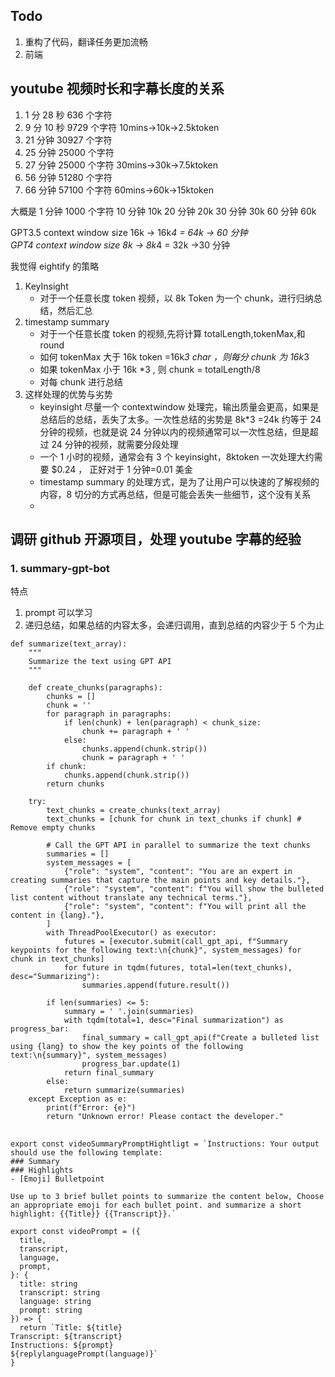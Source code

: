 ## Todo

1. 重构了代码，翻译任务更加流畅
2. 前端

## youtube 视频时长和字幕长度的关系

1. 1 分 28 秒 636 个字符
2. 9 分 10 秒 9729 个字符 10mins->10k->2.5ktoken
3. 21 分钟 30927 个字符
4. 25 分钟 25000 个字符
5. 27 分钟 25000 个字符 30mins->30k->7.5ktoken
6. 56 分钟 51280 个字符
7. 66 分钟 57100 个字符 60mins->60k->15ktoken

大概是 1 分钟 1000 个字符
10 分钟 10k
20 分钟 20k
30 分钟 30k
60 分钟 60k

GPT3.5 context window size 16k -> 16k*4 = 64k -> 60 分钟  
GPT4 context window size 8k -> 8k*4 = 32k ->30 分钟

我觉得 eightify 的策略

1. KeyInsight
   - 对于一个任意长度 token 视频，以 8k Token 为一个 chunk，进行归纳总结，然后汇总
2. timestamp summary
   - 对于一个任意长度 token 的视频,先将计算 totalLength,tokenMax,和 round
   - 如何 tokenMax 大于 16k token =16k*3 char ，则每分 chunk 为 16k*3
   - 如果 tokenMax 小于 16k \*3 , 则 chunk = totalLength/8
   - 对每 chunk 进行总结
3. 这样处理的优势与劣势
   - keyinsight 尽量一个 contextwindow 处理完，输出质量会更高，如果是 总结后的总结，丢失了太多。一次性总结的劣势是 8k\*3 =24k 约等于 24 分钟的视频，也就是说 24 分钟以内的视频通常可以一次性总结，但是超过 24 分钟的视频，就需要分段处理
   - 一个 1 小时的视频，通常会有 3 个 keyinsight，8ktoken 一次处理大约需要 $0.24 ， 正好对于 1 分钟=0.01 美金
   - timestamp summary 的处理方式，是为了让用户可以快速的了解视频的内容，8 切分的方式再总结，但是可能会丢失一些细节，这个没有关系
   -

## 调研 github 开源项目，处理 youtube 字幕的经验

### 1. summary-gpt-bot

特点

1. prompt 可以学习
2. 递归总结，如果总结的内容太多，会递归调用，直到总结的内容少于 5 个为止

```
def summarize(text_array):
    """
    Summarize the text using GPT API
    """

    def create_chunks(paragraphs):
        chunks = []
        chunk = ''
        for paragraph in paragraphs:
            if len(chunk) + len(paragraph) < chunk_size:
                chunk += paragraph + ' '
            else:
                chunks.append(chunk.strip())
                chunk = paragraph + ' '
        if chunk:
            chunks.append(chunk.strip())
        return chunks

    try:
        text_chunks = create_chunks(text_array)
        text_chunks = [chunk for chunk in text_chunks if chunk] # Remove empty chunks

        # Call the GPT API in parallel to summarize the text chunks
        summaries = []
        system_messages = [
            {"role": "system", "content": "You are an expert in creating summaries that capture the main points and key details."},
            {"role": "system", "content": f"You will show the bulleted list content without translate any technical terms."},
            {"role": "system", "content": f"You will print all the content in {lang}."},
        ]
        with ThreadPoolExecutor() as executor:
            futures = [executor.submit(call_gpt_api, f"Summary keypoints for the following text:\n{chunk}", system_messages) for chunk in text_chunks]
            for future in tqdm(futures, total=len(text_chunks), desc="Summarizing"):
                summaries.append(future.result())

        if len(summaries) <= 5:
            summary = ' '.join(summaries)
            with tqdm(total=1, desc="Final summarization") as progress_bar:
                final_summary = call_gpt_api(f"Create a bulleted list using {lang} to show the key points of the following text:\n{summary}", system_messages)
                progress_bar.update(1)
            return final_summary
        else:
            return summarize(summaries)
    except Exception as e:
        print(f"Error: {e}")
        return "Unknown error! Please contact the developer."
```

##

```
export const videoSummaryPromptHightligt = `Instructions: Your output should use the following template:
### Summary
### Highlights
- [Emoji] Bulletpoint

Use up to 3 brief bullet points to summarize the content below, Choose an appropriate emoji for each bullet point. and summarize a short highlight: {{Title}} {{Transcript}}.`
```

```
export const videoPrompt = ({
  title,
  transcript,
  language,
  prompt,
}: {
  title: string
  transcript: string
  language: string
  prompt: string
}) => {
  return `Title: ${title}
Transcript: ${transcript}
Instructions: ${prompt}
${replylanguagePrompt(language)}`
}
```
